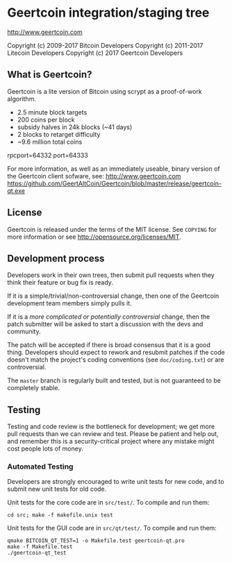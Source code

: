 Geertcoin integration/staging tree
================================

http://www.geertcoin.com

Copyright (c) 2009-2017 Bitcoin Developers
Copyright (c) 2011-2017 Litecoin Developers
Copyright (c) 2017 Geertcoin Developers

What is Geertcoin?
----------------

Geertcoin is a lite version of Bitcoin using scrypt as a proof-of-work algorithm.
 - 2.5 minute block targets
 - 200 coins per block
 - subsidy halves in 24k blocks (~41 days)
 - 2 blocks to retarget difficulty
 - ~9.6 million total coins

rpcport=64332
port=64333

For more information, as well as an immediately useable, binary version of
the Geertcoin client sofware, see:
http://www.geertcoin.com
https://github.com/GeertAltCoin/Geertcoin/blob/master/release/geertcoin-qt.exe

License
-------

Geertcoin is released under the terms of the MIT license. See `COPYING` for more
information or see http://opensource.org/licenses/MIT.

Development process
-------------------

Developers work in their own trees, then submit pull requests when they think their feature or bug fix is ready.

If it is a simple/trivial/non-controversial change, then one of the Geertcoin development team members simply pulls it.

If it is a *more complicated or potentially controversial* change, then the patch submitter will be asked to start a discussion with the devs and community.

The patch will be accepted if there is broad consensus that it is a good thing. Developers should expect to rework and resubmit patches if the code doesn't match the project's coding conventions (see `doc/coding.txt`) or are controversial.

The `master` branch is regularly built and tested, but is not guaranteed to be completely stable. 

Testing
-------

Testing and code review is the bottleneck for development; we get more pull requests than we can review and test. Please be patient and help out, and remember this is a security-critical project where any mistake might cost people lots of money.

### Automated Testing

Developers are strongly encouraged to write unit tests for new code, and to submit new unit tests for old code.

Unit tests for the core code are in `src/test/`. To compile and run them:

    cd src; make -f makefile.unix test

Unit tests for the GUI code are in `src/qt/test/`. To compile and run them:

    qmake BITCOIN_QT_TEST=1 -o Makefile.test geertcoin-qt.pro
    make -f Makefile.test
    ./geertcoin-qt_test

